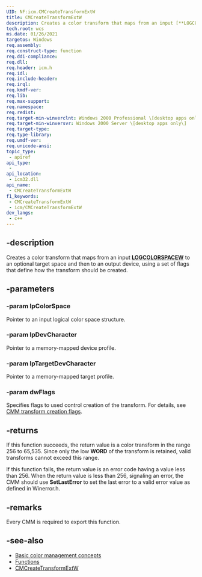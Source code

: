 ```yaml
---
UID: NF:icm.CMCreateTransformExtW
title: CMCreateTransformExtW
description: Creates a color transform that maps from an input [**LOGCOLORSPACEW**](/windows/win32/api/wingdi/ns-wingdi-logcolorspacew) to an optional target space and then to an output device, using a set of flags that define how the transform should be created.
tech.root: wcs
ms.date: 01/26/2021
targetos: Windows
req.assembly: 
req.construct-type: function
req.ddi-compliance: 
req.dll: 
req.header: icm.h
req.idl: 
req.include-header: 
req.irql: 
req.kmdf-ver: 
req.lib: 
req.max-support: 
req.namespace: 
req.redist: 
req.target-min-winverclnt: Windows 2000 Professional \[desktop apps only\]
req.target-min-winversvr: Windows 2000 Server \[desktop apps only\]
req.target-type: 
req.type-library: 
req.umdf-ver: 
req.unicode-ansi: 
topic_type:
 - apiref
api_type:
 - 
api_location:
 - icm32.dll
api_name:
 - CMCreateTransformExtW
f1_keywords:
 - CMCreateTransformExtW
 - icm/CMCreateTransformExtW
dev_langs:
 - c++
---
```


## -description

Creates a color transform that maps from an input [**LOGCOLORSPACEW**](/windows/win32/api/wingdi/ns-wingdi-logcolorspacew) to an optional target space and then to an output device, using a set of flags that define how the transform should be created.

## -parameters

### -param lpColorSpace

Pointer to an input logical color space structure.

### -param lpDevCharacter

Pointer to a memory-mapped device profile.

### -param lpTargetDevCharacter

Pointer to a memory-mapped target profile.

### -param dwFlags

Specifies flags to used control creation of the transform. For details, see [CMM transform creation flags](/windows/win32/wcs/cmm-transform-creation-flags).

## -returns

If this function succeeds, the return value is a color transform in the range 256 to 65,535. Since only the low **WORD** of the transform is retained, valid transforms cannot exceed this range.

If this function fails, the return value is an error code having a value less than 256. When the return value is less than 256, signaling an error, the CMM should use **SetLastError** to set the last error to a valid error value as defined in Winerror.h.

## -remarks

Every CMM is required to export this function.

## -see-also

* [Basic color management concepts](https://msdn.microsoft.com/en-us/library/dd371805\(v=vs.85\))
* [Functions](dd316902\(v=vs.85\).md)
* [CMCreateTransformExtW](/windows/win32/api/icm/nf-icm-cmcreatetransformextw)
